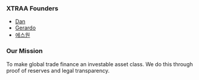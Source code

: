 ### XTRAA Founders

- [Dan](https://www.linkedin.com/in/daniel-chia-00ab161b/)
- [Gerardo](https://www.linkedin.com/in/gerardo-lemus-826abb9/)
- [에스원](https://www.linkedin.com/in/parksang1/)

### Our Mission

To make global trade finance an investable asset class. We do this through proof of reserves and legal transparency. 
